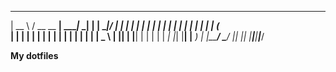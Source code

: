   _____   ____ _______ ______ _____ _      ______  _____ 
 |  __ \ / __ \__   __|  ____|_   _| |    |  ____|/ ____|
 | |  | | |  | | | |  | |__    | | | |    | |__  | (___  
 | |  | | |  | | | |  |  __|   | | | |    |  __|  \___ \ 
 | |__| | |__| | | |  | |     _| |_| |____| |____ ____) |
 |_____/ \____/  |_|  |_|    |_____|______|______|_____/ 
                                                         
                                                         
**My dotfiles**
